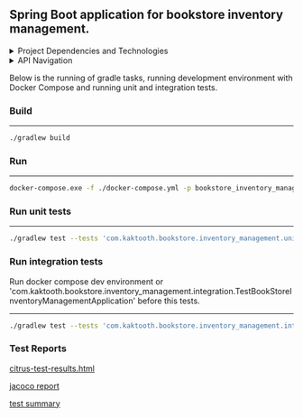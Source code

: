 ## Spring Boot application for bookstore inventory management.

<details>
<summary>
Project Dependencies and Technologies
</summary>

Core dependencies and technologies

>[org.springframework.boot](https://spring.io/projects/spring-boot)
*- Spring Boot framework is used for creating Spring-based web application.*

>[org.hibernate.validator](https://hibernate.org/validator/)
*- Hibernate Validator used in project for validating entity fields.*

>[org.mapstruct](https://mapstruct.org/)
*- Mapstruct is used to map entities to DTO.*

>[io.grpc](https://grpc.io/)
*- gRPC framework used for fast communication between API and user.*

>[org.projectlombok](https://projectlombok.org/)
*- Lombok is used to reduce the amount of boilerplate code writing.*

>[PostgreSQL](https://www.postgresql.org/)
*- used as a storage for all books.*

>[org.flywaydb](https://flywaydb.org/)
*- used for Postgres database migrations.*

>[com.fasterxml.jackson.core](https://github.com/FasterXML/jackson)
*- Jackson used to convert object to JSON.*

>[junit 5](https://junit.org/junit5/)
*- framework used for writing unit tests.*

>[org.mockito](https://site.mockito.org/)
*- used for mocking in unit tests.*

>[org.testcontainers](https://testcontainers.com/)
*- used to create postgresdb in Docker container for tests.*

>[org.citrusframework](https://citrusframework.org/)
*- framework for creating automated integration tests.*

---



</details>

<details>
<summary>
API Navigation
</summary>


Our default http port is 8080 and grpc port 9090.

### Add Book

```
http://localhost:8080/addBook
or
https://king-prawn-app-3iiik.ondigitalocean.app/addBook
```
JSON
```
{
"title": "Effective Java",
"author": "Joshua Bloch",
"genre": "REFERENCE",
"isbn": "9786581345100",
"quantity": 6
}
```

### UPDATE BOOK
```
http://localhost:8080/updateBook
or
https://king-prawn-app-3iiik.ondigitalocean.app/updateBook
```
JSON
```
{
"title": "Java Concurrency in Practice",
"author": "Joshua Bloch",
"genre": "REFERENCE",
"isbn": "9786581345100",
"quantity": 10
}
```

### RETRIEVE BOOKS

#### BY ISBN
```
http://localhost:8080/book/BY_ISBN/9786581345100
or
https://king-prawn-app-3iiik.ondigitalocean.app/book/BY_ISBN/9786581345100
```

#### BY TITLE
```
http://localhost:8080/book/BY_TITLE/Java Concurrency in Practice
or
https://king-prawn-app-3iiik.ondigitalocean.app/book/BY_TITLE/Java Concurrency in Practice
```

#### BY AUTHOR
```
http://localhost:8080/book/BY_AUTHOR/Joshua Bloch
or
https://king-prawn-app-3iiik.ondigitalocean.app/book/BY_AUTHOR/Joshua Bloch
```

#### BY GENRE
```
http://localhost:8080/book/BY_GENRE/REFERENCE
or
https://king-prawn-app-3iiik.ondigitalocean.app/book/BY_GENRE/REFERENCE
```

---
</details>

Below is the running of gradle tasks, running development environment with Docker 
Compose and running unit and integration tests.

### Build

---
```bash
./gradlew build
```

### Run

---
```bash
docker-compose.exe -f ./docker-compose.yml -p bookstore_inventory_management_system up -d
```

### Run unit tests

---
```bash
./gradlew test --tests 'com.kaktooth.bookstore.inventory_management.unit.*'
```

### Run integration tests

Run docker compose dev environment or 'com.kaktooth.bookstore.inventory_management.integration.TestBookStoreInventoryManagementApplication' before this tests. 

---
```bash
./gradlew test --tests 'com.kaktooth.bookstore.inventory_management.integration.*'
```

### Test Reports

[citrus-test-results.html](target%2Fcitrus-reports%2Fcitrus-test-results.html)

[jacoco report](reports%2Fjacoco%2Ftest%2Fhtml%2Findex.html)

[test summary](reports%2Ftests%2Ftest%2Findex.html)